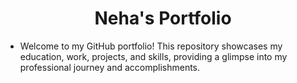 <h1 align='center'>Neha's Portfolio</h1>

- Welcome to my GitHub portfolio! This repository showcases my education, work, projects, and skills, providing a glimpse into my professional journey and accomplishments.
